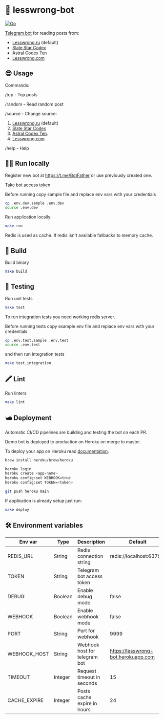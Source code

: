 # 🤖 lesswrong-bot

[![Go](https://github.com/ndrewnee/lesswrong-bot/actions/workflows/go.yml/badge.svg?branch=main)](https://github.com/ndrewnee/lesswrong-bot/actions/workflows/go.yml)

[Telegram bot](https://t.me/lesswrong_bot) for reading posts from:

- [Lesswrong.ru](https://lesswrong.ru) (default)
- [Slate Star Codex](https://slatestarcodex.com)
- [Astral Codex Ten](https://astralcodexten.substack.com)
- [Lesswrong.com](https://lesswrong.com)

## 😎 Usage

Commands:

/top - Top posts

/random - Read random post

/source - Change source:

  1. [Lesswrong.ru](https://lesswrong.ru) (default)
  2. [Slate Star Codex](https://slatestarcodex.com)
  3. [Astral Codex Ten](https://astralcodexten.substack.com).
  4. [Lesswrong.com](https://lesswrong.com)

/help - Help

## 🧑‍💻 Run locally

Register new bot at https://t.me/BotFather or use previously created one.

Take bot access token.

Before running copy sample file and replace env vars with your credentials

```sh
cp .env.dev.sample .env.dev
source .env.dev
```

Run application locally:

```sh
make run
```

Redis is used as cache. If redis isn't available fallbacks to memory cache.

## 👷 Build

Build binary

```sh
make build
```

## 🧪 Testing

Run unit tests

```sh
make test
```

To run integration tests you need working redis server.

Before running tests copy example env file and replace env vars with your credentials

```sh
cp .env.test.sample .env.test
source .env.test
```

and then run integration tests

```sh
make test_integration
```

## 🖍 Lint

Run linters

```sh
make lint
```

## 🛥 Deployment

Automatic CI/CD pipelines are building and testing the bot on each PR.

Demo bot is deployed to production on Heroku on merge to master.

To deploy your app on Heroku read [documentation](https://devcenter.heroku.com/articles/getting-started-with-go?singlepage=true).

```sh
brew install heroku/brew/heroku

heroku login
heroku create <app-name>
heroku config:set WEBHOOK=true
heroku config:set TOKEN=<token>

git push heroku main
```

If application is already setup just run:

```sh
make deploy
```

## 🛠 Environment variables

| Env var      | Type    | Description                   | Default                             |
| ------------ | ------- | ----------------------------- | ----------------------------------- |
| REDIS_URL    | String  | Redis connection string       | redis://localhost:6379/1            |
| TOKEN        | String  | Telegram bot access token     |                                     |
| DEBUG        | Boolean | Enable debug mode             | false                               |
| WEBHOOK      | Boolean | Enable webhook mode           | false                               |
| PORT         | String  | Port for webhook              | 9999                                |
| WEBHOOK_HOST | String  | Webhook host for telegram bot | https://lesswrong-bot.herokuapp.com |
| TIMEOUT      | Integer | Request timeout in seconds    | 15                                  |
| CACHE_EXPIRE | Integer | Posts cache expire in hours   | 24                                  |
